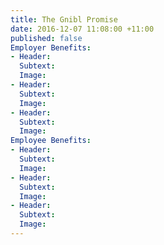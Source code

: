 ```yaml
---
title: The Gnibl Promise
date: 2016-12-07 11:08:00 +11:00
published: false
Employer Benefits:
- Header: 
  Subtext: 
  Image: 
- Header: 
  Subtext: 
  Image: 
- Header: 
  Subtext: 
  Image: 
Employee Benefits:
- Header: 
  Subtext: 
  Image: 
- Header: 
  Subtext: 
  Image: 
- Header: 
  Subtext: 
  Image: 
---
```


